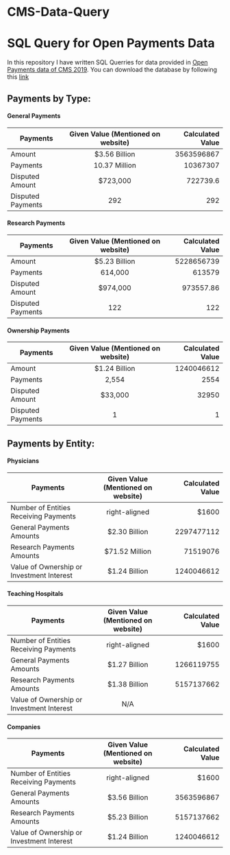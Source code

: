 # CMS-Data-Query
# SQL Query for Open Payments Data

In this repository I have written SQL Querries for data provided in [Open Payments data of CMS 2019](https://openpaymentsdata.cms.gov/summary).
You can download the database by following this [link](https://download.cms.gov/openpayments/PGYR19_P063020.ZIP)
 
 ## Payments by Type:
 
#### General Payments
 | Payments        | Given Value (Mentioned on website)           | Calculated Value  |
| ------------- |:-------------:| -----:|
| Amount     |$3.56 Billion  | 3563596867 |
|  Payments     | 10.37 Million     |   10367307 |
| Disputed Amount | $723,000     |    722739.6 |
| Disputed Payments| 292|292         |

#### Research Payments
 | Payments        | Given Value (Mentioned on website)           | Calculated Value  |
| ------------- |:-------------:| -----:|
| Amount     | $5.23 Billion | 5228656739 |
|  Payments     | 614,000     |   613579 |
| Disputed Amount | $974,000  |   973557.86  |
| Disputed Payments|122|     122    |

#### Ownership Payments
 | Payments        | Given Value (Mentioned on website)           | Calculated Value  |
| ------------- |:-------------:| -----:|
| Amount     | $1.24 Billion| 1240046612 |
|  Payments     | 2,554    | 2554  |
| Disputed Amount | $33,000     |   32950  |
| Disputed Payments| 1| 1        |

## Payments by Entity:
 
#### Physicians
 | Payments        | Given Value (Mentioned on website)           | Calculated Value  |
| ------------- |:-------------:| -----:|
| Number of Entities Receiving Payments     | right-aligned | $1600 |
|  General Payments Amounts     |   $2.30 Billion    |   2297477112|
| Research Payments Amounts | $71.52 Million      | 71519076   |
| Value of Ownership or Investment Interest| $1.24 Billion |   1240046612      |

#### Teaching Hospitals
 | Payments        | Given Value (Mentioned on website)           | Calculated Value  |
| ------------- |:-------------:| -----:|
| Number of Entities Receiving Payments     | right-aligned | $1600 |
|  General Payments Amounts     | $1.27 Billion      |   1266119755 |
| Research Payments Amounts |  $1.38 Billion     |   5157137662 |
| Value of Ownership or Investment Interest| N/A |         |NULL

#### Companies
 | Payments        | Given Value (Mentioned on website)           | Calculated Value  |
| ------------- |:-------------:| -----:|
| Number of Entities Receiving Payments     | right-aligned | $1600 |
|  General Payments Amounts     | $3.56 Billion     |  3563596867 |
| Research Payments Amounts | $5.23 Billion      |    5157137662 |
| Value of Ownership or Investment Interest| $1.24 Billion |    1240046612     |


